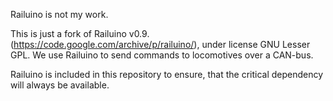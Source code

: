 Railuino is not my work.

This is just a fork of Railuino v0.9. (https://code.google.com/archive/p/railuino/), under license GNU Lesser GPL. We use Railuino to send commands to locomotives over a CAN-bus.

Railuino is included in this repository to ensure, that the critical dependency will always be available.